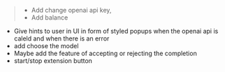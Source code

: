 > - Add change openai api key, 
> - Add balance 
- Give hints to user in UI in form of styled popups when the openai api is caleld and when there is an error
- add choose the model 
 - Maybe add the feature of accepting or rejecting the completion
- start/stop extension button 

